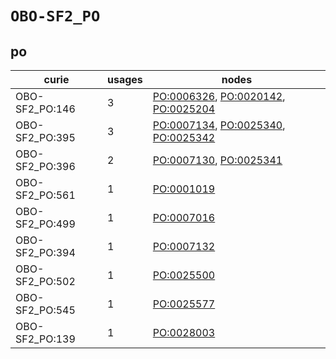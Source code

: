 # `OBO-SF2_PO`

## po

| curie          |   usages | nodes                                                                                                                                             |
|----------------|----------|---------------------------------------------------------------------------------------------------------------------------------------------------|
| OBO-SF2_PO:146 |        3 | [PO:0006326](https://bioregistry.io/PO:0006326), [PO:0020142](https://bioregistry.io/PO:0020142), [PO:0025204](https://bioregistry.io/PO:0025204) |
| OBO-SF2_PO:395 |        3 | [PO:0007134](https://bioregistry.io/PO:0007134), [PO:0025340](https://bioregistry.io/PO:0025340), [PO:0025342](https://bioregistry.io/PO:0025342) |
| OBO-SF2_PO:396 |        2 | [PO:0007130](https://bioregistry.io/PO:0007130), [PO:0025341](https://bioregistry.io/PO:0025341)                                                  |
| OBO-SF2_PO:561 |        1 | [PO:0001019](https://bioregistry.io/PO:0001019)                                                                                                   |
| OBO-SF2_PO:499 |        1 | [PO:0007016](https://bioregistry.io/PO:0007016)                                                                                                   |
| OBO-SF2_PO:394 |        1 | [PO:0007132](https://bioregistry.io/PO:0007132)                                                                                                   |
| OBO-SF2_PO:502 |        1 | [PO:0025500](https://bioregistry.io/PO:0025500)                                                                                                   |
| OBO-SF2_PO:545 |        1 | [PO:0025577](https://bioregistry.io/PO:0025577)                                                                                                   |
| OBO-SF2_PO:139 |        1 | [PO:0028003](https://bioregistry.io/PO:0028003)                                                                                                   |

